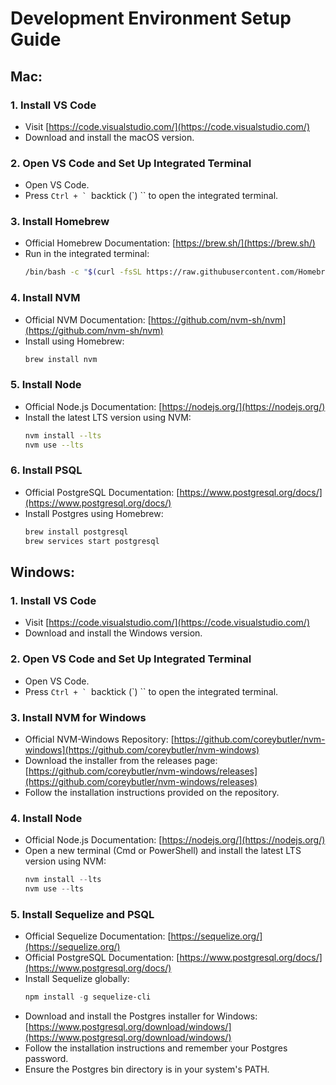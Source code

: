 # Development Environment Setup Guide

## Mac:

### 1. Install VS Code
- Visit [https://code.visualstudio.com/](https://code.visualstudio.com/)
- Download and install the macOS version.

### 2. Open VS Code and Set Up Integrated Terminal
- Open VS Code.
- Press ``Ctrl + ` ``backtick (`) `` to open the integrated terminal.

### 3. Install Homebrew
- Official Homebrew Documentation: [https://brew.sh/](https://brew.sh/)
- Run in the integrated terminal:
  ```bash
  /bin/bash -c "$(curl -fsSL https://raw.githubusercontent.com/Homebrew/install/HEAD/install.sh)"
  ```

### 4. Install NVM
- Official NVM Documentation: [https://github.com/nvm-sh/nvm](https://github.com/nvm-sh/nvm)
- Install using Homebrew:
  ```bash
  brew install nvm
  ```

### 5. Install Node
- Official Node.js Documentation: [https://nodejs.org/](https://nodejs.org/)
- Install the latest LTS version using NVM:
  ```bash
  nvm install --lts
  nvm use --lts
  ```

### 6. Install PSQL
- Official PostgreSQL Documentation: [https://www.postgresql.org/docs/](https://www.postgresql.org/docs/)
- Install Postgres using Homebrew:
  ```bash
  brew install postgresql
  brew services start postgresql
  ```

## Windows:

### 1. Install VS Code
- Visit [https://code.visualstudio.com/](https://code.visualstudio.com/)
- Download and install the Windows version.

### 2. Open VS Code and Set Up Integrated Terminal
- Open VS Code.
- Press ``Ctrl + ` ``backtick (`) `` to open the integrated terminal.

### 3. Install NVM for Windows
- Official NVM-Windows Repository: [https://github.com/coreybutler/nvm-windows](https://github.com/coreybutler/nvm-windows)
- Download the installer from the releases page: [https://github.com/coreybutler/nvm-windows/releases](https://github.com/coreybutler/nvm-windows/releases)
- Follow the installation instructions provided on the repository.

### 4. Install Node
- Official Node.js Documentation: [https://nodejs.org/](https://nodejs.org/)
- Open a new terminal (Cmd or PowerShell) and install the latest LTS version using NVM:
  ```powershell
  nvm install --lts
  nvm use --lts
  ```

### 5. Install Sequelize and PSQL
- Official Sequelize Documentation: [https://sequelize.org/](https://sequelize.org/)
- Official PostgreSQL Documentation: [https://www.postgresql.org/docs/](https://www.postgresql.org/docs/)
- Install Sequelize globally:
  ```powershell
  npm install -g sequelize-cli
  ```
- Download and install the Postgres installer for Windows: [https://www.postgresql.org/download/windows/](https://www.postgresql.org/download/windows/)
- Follow the installation instructions and remember your Postgres password.
- Ensure the Postgres bin directory is in your system's PATH.
```